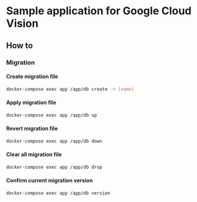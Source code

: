 # Sample application for Google Cloud Vision

## How to

### Migration

#### Create migration file

```bash
docker-compose exec app /app/db create -n [name]
```

#### Apply migration file

```bash
docker-compose exec app /app/db up
```

#### Revert migration file

```bash
docker-compose exec app /app/db down
```

#### Clear all migration file

```bash
docker-compose exec app /app/db drop
```

#### Confirm current migration version

```bash
docker-compose exec app /app/db version
```
